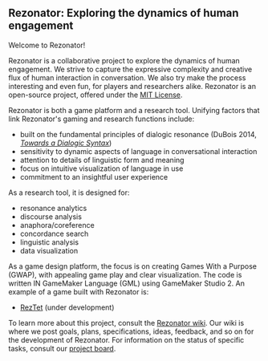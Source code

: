 ## Rezonator: Exploring the dynamics of human engagement

Welcome to Rezonator!

Rezonator is a collaborative project to explore the dynamics of human engagement. We strive to capture the expressive complexity and creative flux of human interaction in conversation. We also try make the process interesting and even fun, for players and researchers alike. Rezonator is an open-source project, offered under the [MIT License](https://github.com/johnwdubois/rezonator_v2/blob/master/LICENSE).

Rezonator is both a game platform and a research tool. Unifying factors that link Rezonator's gaming and research functions include:

* built on the fundamental principles of dialogic resonance (DuBois 2014, [_Towards a Dialogic Syntax_](https://github.com/johnwdubois/rezonator_v2/blob/master/DuBois_2014_Towards_a_Dialogic_Syntax.pdf))
* sensitivity to dynamic aspects of language in conversational interaction
* attention to details of linguistic form and meaning
* focus on intuitive visualization of language in use
* commitment to an insightful user experience

As a research tool, it is designed for:

* resonance analytics
* discourse analysis
* anaphora/coreference
* concordance search
* linguistic analysis
* data visualization

As a game design platform, the focus is on creating Games With a Purpose (GWAP), with appealing game play and clear visualization. The code is written IN GameMaker Language (GML) using  GameMaker Studio 2. An example of a game built with Rezonator is:

* [RezTet](https://github.com/johnwdubois/rezonator_v2/wiki/6.1--RezTet:-A-game-of-words-in-all-the-right-places) (under development)

To learn more about this project, consult the [Rezonator wiki](https://github.com/johnwdubois/rezonator_v2/wiki). Our wiki is where we post goals, plans, specifications, ideas, feedback, and so on for the development of Rezonator. For information on the status of specific tasks, consult our [project board](https://github.com/johnwdubois/rezonator_v2/projects/1).
